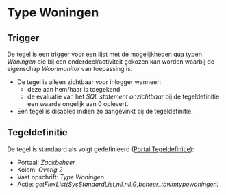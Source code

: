 # Type Woningen

## Trigger

De tegel is een trigger voor een lijst met de mogelijkheden qua typen *Woningen* die bij een onderdeel/activiteit gekozen kan worden waarbij de eigenschap *Woonmonitor* van toepassing is.

* De tegel is alleen zichtbaar voor inlogger wanneer:
  * deze aan hem/haar is toegekend
  * de evaluatie van het *SQL statement onzichtbaar* bij de tegeldefinitie een waarde ongelijk aan 0 oplevert.
* Een tegel is disabled indien zo aangevinkt bij de tegeldefinitie.

## Tegeldefinitie

De tegel is standaard als volgt gedefinieerd ([Portal Tegeldefinitie](../../../../instellen_inrichten/portaldefinitie/portal_tegel.md)):

* Portaal: *Zaakbeheer*
* Kolom: *Overig 2*
* Vast opschrift: *Type Woningen*
* Actie: *getFlexList(SysStandardList,nil,nil,G,beheer_tbwmtypewoningen)*
